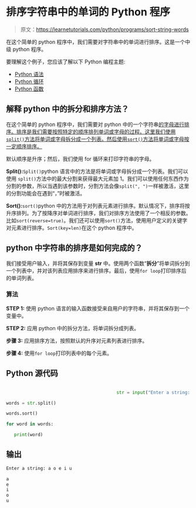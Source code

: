 # 排序字符串中的单词的 Python 程序

> 原文：<https://learnetutorials.com/python/programs/sort-string-words>

在这个简单的 python 程序中，我们需要对字符串中的单词进行排序。这是一个中级 python 程序。

要理解这个例子，您应该了解以下 Python 编程主题:

*   [Python 语法](../../python/syntax-comments "Python Syntax")
*   [Python 循环](../../python/python-loop-tutorials "Loops in Python")
*   [Python 函数](../../python/python-functions-tutorials "Python Functions")

## 解释 python 中的拆分和排序方法？

在这个简单的 python 程序中，我们需要对 python 中的一个字符串[的字母进行排序。排序是我们需要按照特定的顺序排列单词或字母的过程。这里我们使用`split()`方法将单词或字母拆分成一个列表。然后使用`sort()`方法将单词或字母按一定顺序排序。](../../python/python-string "strings in python")

默认顺序是升序；然后，我们使用 for 循环来打印字符串的字母。

**Split():**`Split()`python 语言中的方法是将单词或字母拆分成一个列表。我们可以使用 `split()`方法中的最大分割来获得最大元素加 1。我们可以使用任何东西作为分割的参数，所以当遇到该参数时，分割方法会像`split(", ")`一样被激活，这里的分割功能会在遇到“，”时被激活。

**Sort():**`sort()`python 中的方法用于对列表元素进行排序。默认情况下，排序将按升序排列。为了按降序对单词进行排序，我们对排序方法使用了一个相反的参数。比如`sort(reverse=true)`。我们还可以使用`sort()`方法，使用用户定义的关键字对元素进行排序。`Sort(key=len)`在这个 python 程序中。

## python 中字符串的排序是如何完成的？

我们接受用户输入，并将其保存到变量 **str** 中。使用两个函数“**拆分**”将单词拆分到一个列表中，并对该列表应用排序来进行排序。最后，使用`for loop`打印排序后的单词列表。

### 算法

**STEP 1:** 使用 python 语言的输入函数接受来自用户的字符串，并将其保存到一个变量中。

**STEP 2:** 应用 python 中的拆分方法，将单词拆分成列表。

**步骤 3:** 应用排序方法，按照默认的升序对元素列表进行排序。

**步骤 4:** 使用`for loop`打印列表中的每个元素。

## Python 源代码

```py

                                          str = input("Enter a string: ")  

words = str.split()  

words.sort()  

for word in words:  

   print(word) 

```

## 输出

```py
Enter a string: a o e i u

a
e
i
o
u
```